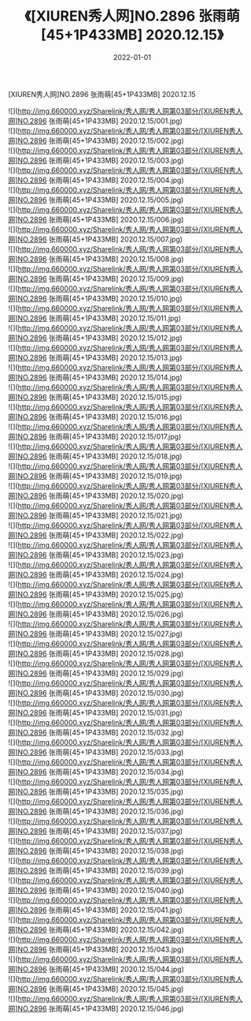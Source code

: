 ﻿---
layout: post
title:  《[XIUREN秀人网]NO.2896 张雨萌[45+1P433MB] 2020.12.15》
date:   2022-01-01
img: http://img.660000.xyz/Sharelink/秀人网/秀人网第03部分/[XIUREN秀人网]NO.2896 张雨萌[45+1P433MB] 2020.12.15/000.jpg
categories: [美女, 清纯, 唯美]
---

[XIUREN秀人网]NO.2896 张雨萌[45+1P433MB] 2020.12.15

 ![](http://img.660000.xyz/Sharelink/秀人网/秀人网第03部分/[XIUREN秀人网]NO.2896 张雨萌[45+1P433MB] 2020.12.15/001.jpg) <br>![](http://img.660000.xyz/Sharelink/秀人网/秀人网第03部分/[XIUREN秀人网]NO.2896 张雨萌[45+1P433MB] 2020.12.15/002.jpg) <br>![](http://img.660000.xyz/Sharelink/秀人网/秀人网第03部分/[XIUREN秀人网]NO.2896 张雨萌[45+1P433MB] 2020.12.15/003.jpg) <br>![](http://img.660000.xyz/Sharelink/秀人网/秀人网第03部分/[XIUREN秀人网]NO.2896 张雨萌[45+1P433MB] 2020.12.15/004.jpg) <br>![](http://img.660000.xyz/Sharelink/秀人网/秀人网第03部分/[XIUREN秀人网]NO.2896 张雨萌[45+1P433MB] 2020.12.15/005.jpg) <br>![](http://img.660000.xyz/Sharelink/秀人网/秀人网第03部分/[XIUREN秀人网]NO.2896 张雨萌[45+1P433MB] 2020.12.15/006.jpg) <br>![](http://img.660000.xyz/Sharelink/秀人网/秀人网第03部分/[XIUREN秀人网]NO.2896 张雨萌[45+1P433MB] 2020.12.15/007.jpg) <br>![](http://img.660000.xyz/Sharelink/秀人网/秀人网第03部分/[XIUREN秀人网]NO.2896 张雨萌[45+1P433MB] 2020.12.15/008.jpg) <br>![](http://img.660000.xyz/Sharelink/秀人网/秀人网第03部分/[XIUREN秀人网]NO.2896 张雨萌[45+1P433MB] 2020.12.15/009.jpg) <br>![](http://img.660000.xyz/Sharelink/秀人网/秀人网第03部分/[XIUREN秀人网]NO.2896 张雨萌[45+1P433MB] 2020.12.15/010.jpg) <br>![](http://img.660000.xyz/Sharelink/秀人网/秀人网第03部分/[XIUREN秀人网]NO.2896 张雨萌[45+1P433MB] 2020.12.15/011.jpg) <br>![](http://img.660000.xyz/Sharelink/秀人网/秀人网第03部分/[XIUREN秀人网]NO.2896 张雨萌[45+1P433MB] 2020.12.15/012.jpg) <br>![](http://img.660000.xyz/Sharelink/秀人网/秀人网第03部分/[XIUREN秀人网]NO.2896 张雨萌[45+1P433MB] 2020.12.15/013.jpg) <br>![](http://img.660000.xyz/Sharelink/秀人网/秀人网第03部分/[XIUREN秀人网]NO.2896 张雨萌[45+1P433MB] 2020.12.15/014.jpg) <br>![](http://img.660000.xyz/Sharelink/秀人网/秀人网第03部分/[XIUREN秀人网]NO.2896 张雨萌[45+1P433MB] 2020.12.15/015.jpg) <br>![](http://img.660000.xyz/Sharelink/秀人网/秀人网第03部分/[XIUREN秀人网]NO.2896 张雨萌[45+1P433MB] 2020.12.15/016.jpg) <br>![](http://img.660000.xyz/Sharelink/秀人网/秀人网第03部分/[XIUREN秀人网]NO.2896 张雨萌[45+1P433MB] 2020.12.15/017.jpg) <br>![](http://img.660000.xyz/Sharelink/秀人网/秀人网第03部分/[XIUREN秀人网]NO.2896 张雨萌[45+1P433MB] 2020.12.15/018.jpg) <br>![](http://img.660000.xyz/Sharelink/秀人网/秀人网第03部分/[XIUREN秀人网]NO.2896 张雨萌[45+1P433MB] 2020.12.15/019.jpg) <br>![](http://img.660000.xyz/Sharelink/秀人网/秀人网第03部分/[XIUREN秀人网]NO.2896 张雨萌[45+1P433MB] 2020.12.15/020.jpg) <br>![](http://img.660000.xyz/Sharelink/秀人网/秀人网第03部分/[XIUREN秀人网]NO.2896 张雨萌[45+1P433MB] 2020.12.15/021.jpg) <br>![](http://img.660000.xyz/Sharelink/秀人网/秀人网第03部分/[XIUREN秀人网]NO.2896 张雨萌[45+1P433MB] 2020.12.15/022.jpg) <br>![](http://img.660000.xyz/Sharelink/秀人网/秀人网第03部分/[XIUREN秀人网]NO.2896 张雨萌[45+1P433MB] 2020.12.15/023.jpg) <br>![](http://img.660000.xyz/Sharelink/秀人网/秀人网第03部分/[XIUREN秀人网]NO.2896 张雨萌[45+1P433MB] 2020.12.15/024.jpg) <br>![](http://img.660000.xyz/Sharelink/秀人网/秀人网第03部分/[XIUREN秀人网]NO.2896 张雨萌[45+1P433MB] 2020.12.15/025.jpg) <br>![](http://img.660000.xyz/Sharelink/秀人网/秀人网第03部分/[XIUREN秀人网]NO.2896 张雨萌[45+1P433MB] 2020.12.15/026.jpg) <br>![](http://img.660000.xyz/Sharelink/秀人网/秀人网第03部分/[XIUREN秀人网]NO.2896 张雨萌[45+1P433MB] 2020.12.15/027.jpg) <br>![](http://img.660000.xyz/Sharelink/秀人网/秀人网第03部分/[XIUREN秀人网]NO.2896 张雨萌[45+1P433MB] 2020.12.15/028.jpg) <br>![](http://img.660000.xyz/Sharelink/秀人网/秀人网第03部分/[XIUREN秀人网]NO.2896 张雨萌[45+1P433MB] 2020.12.15/029.jpg) <br>![](http://img.660000.xyz/Sharelink/秀人网/秀人网第03部分/[XIUREN秀人网]NO.2896 张雨萌[45+1P433MB] 2020.12.15/030.jpg) <br>![](http://img.660000.xyz/Sharelink/秀人网/秀人网第03部分/[XIUREN秀人网]NO.2896 张雨萌[45+1P433MB] 2020.12.15/031.jpg) <br>![](http://img.660000.xyz/Sharelink/秀人网/秀人网第03部分/[XIUREN秀人网]NO.2896 张雨萌[45+1P433MB] 2020.12.15/032.jpg) <br>![](http://img.660000.xyz/Sharelink/秀人网/秀人网第03部分/[XIUREN秀人网]NO.2896 张雨萌[45+1P433MB] 2020.12.15/033.jpg) <br>![](http://img.660000.xyz/Sharelink/秀人网/秀人网第03部分/[XIUREN秀人网]NO.2896 张雨萌[45+1P433MB] 2020.12.15/034.jpg) <br>![](http://img.660000.xyz/Sharelink/秀人网/秀人网第03部分/[XIUREN秀人网]NO.2896 张雨萌[45+1P433MB] 2020.12.15/035.jpg) <br>![](http://img.660000.xyz/Sharelink/秀人网/秀人网第03部分/[XIUREN秀人网]NO.2896 张雨萌[45+1P433MB] 2020.12.15/036.jpg) <br>![](http://img.660000.xyz/Sharelink/秀人网/秀人网第03部分/[XIUREN秀人网]NO.2896 张雨萌[45+1P433MB] 2020.12.15/037.jpg) <br>![](http://img.660000.xyz/Sharelink/秀人网/秀人网第03部分/[XIUREN秀人网]NO.2896 张雨萌[45+1P433MB] 2020.12.15/038.jpg) <br>![](http://img.660000.xyz/Sharelink/秀人网/秀人网第03部分/[XIUREN秀人网]NO.2896 张雨萌[45+1P433MB] 2020.12.15/039.jpg) <br>![](http://img.660000.xyz/Sharelink/秀人网/秀人网第03部分/[XIUREN秀人网]NO.2896 张雨萌[45+1P433MB] 2020.12.15/040.jpg) <br>![](http://img.660000.xyz/Sharelink/秀人网/秀人网第03部分/[XIUREN秀人网]NO.2896 张雨萌[45+1P433MB] 2020.12.15/041.jpg) <br>![](http://img.660000.xyz/Sharelink/秀人网/秀人网第03部分/[XIUREN秀人网]NO.2896 张雨萌[45+1P433MB] 2020.12.15/042.jpg) <br>![](http://img.660000.xyz/Sharelink/秀人网/秀人网第03部分/[XIUREN秀人网]NO.2896 张雨萌[45+1P433MB] 2020.12.15/043.jpg) <br>![](http://img.660000.xyz/Sharelink/秀人网/秀人网第03部分/[XIUREN秀人网]NO.2896 张雨萌[45+1P433MB] 2020.12.15/044.jpg) <br>![](http://img.660000.xyz/Sharelink/秀人网/秀人网第03部分/[XIUREN秀人网]NO.2896 张雨萌[45+1P433MB] 2020.12.15/045.jpg) <br>![](http://img.660000.xyz/Sharelink/秀人网/秀人网第03部分/[XIUREN秀人网]NO.2896 张雨萌[45+1P433MB] 2020.12.15/046.jpg) <br>